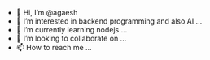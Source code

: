 - 👋 Hi, I’m @agaesh
- 👀 I’m interested in backend programming and also AI ...
- 🌱 I’m currently learning nodejs ...
- 💞️ I’m looking to collaborate on ...
- 📫 How to reach me ...

<!---
agaesh/agaesh is a ✨ special ✨ repository because its `README.md` (this file) appears on your GitHub profile.
You can click the Preview link to take a look at your changes.
--->
